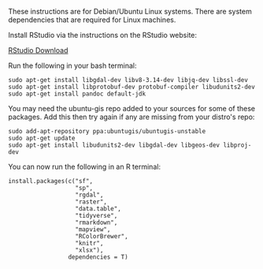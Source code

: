These instructions are for Debian/Ubuntu Linux systems. There are system dependencies that are required for Linux machines.

Install RStudio via the instructions on the RStudio website:

[RStudio Download](https://www.rstudio.com/products/rstudio/download/#download)

Run the following in your bash terminal:

    sudo apt-get install libgdal-dev libv8-3.14-dev libjq-dev libssl-dev 
    sudo apt-get install libprotobuf-dev protobuf-compiler libudunits2-dev 
    sudo apt-get install pandoc default-jdk

You may need the ubuntu-gis repo added to your sources for some of these packages. Add this then try again if any are missing from your distro's repo:

	sudo add-apt-repository ppa:ubuntugis/ubuntugis-unstable
	sudo apt-get update
	sudo apt-get install libudunits2-dev libgdal-dev libgeos-dev libproj-dev 

You can now run the following in an R terminal:
	
    install.packages(c("sf",
                       "sp",
                       "rgdal",
                       "raster",
                       "data.table",
                       "tidyverse",
                       "rmarkdown",
                       "mapview",
                       "RColorBrewer",
                       "knitr",
                       "xlsx"),
                     dependencies = T)
